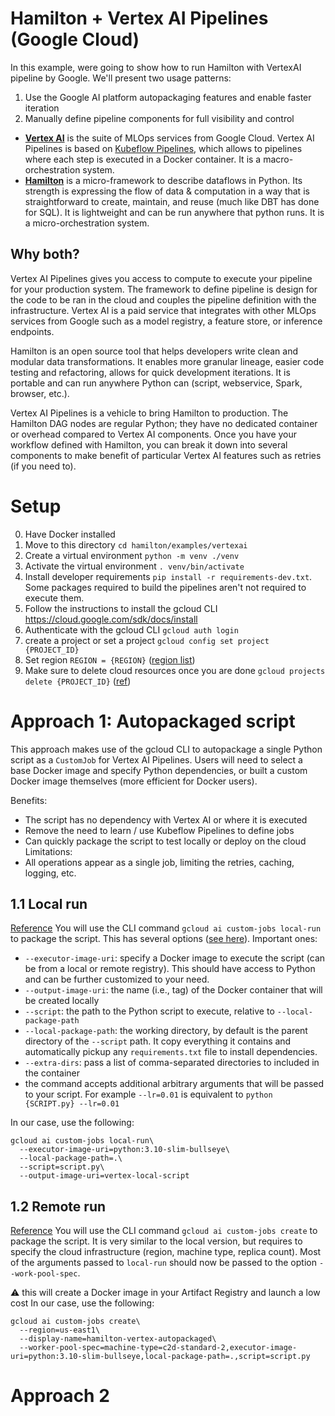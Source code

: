 # Hamilton + Vertex AI Pipelines (Google Cloud)

In this example, were going to show how to run Hamilton with VertexAI pipeline by Google. We'll present two usage patterns:
1. Use the Google AI platform autopackaging features and enable faster iteration
2. Manually define pipeline components for full visibility and control

- [**Vertex AI**](https://cloud.google.com/vertex-ai/docs/pipelines/introduction) is the suite of MLOps services from Google Cloud. Vertex AI Pipelines is based on [Kubeflow Pipelines](https://www.kubeflow.org/docs/components/pipelines/), which allows to pipelines where each step is executed in a Docker container. It is a macro-orchestration system.
- [**Hamilton**](https://github.com/dagworks-inc/hamilton) is a micro-framework to describe dataflows in Python. Its strength is expressing the flow of data & computation in a way that is straightforward to create, maintain, and reuse (much like DBT has done for SQL). It is lightweight and can be run anywhere that python runs.  It is a micro-orchestration system.

## Why both?
Vertex AI Pipelines gives you access to compute to execute your pipeline for your production system. The framework to define pipeline is design for the code to be ran in the cloud and couples the pipeline definition with the infrastructure. Vertex AI is a paid service that integrates with other MLOps services from Google such as a model registry, a feature store, or inference endpoints.  

Hamilton is an open source tool that helps developers write clean and modular data transformations. It enables more granular lineage, easier code testing and refactoring, allows for quick development iterations. It is portable and can run anywhere Python can (script, webservice, Spark, browser, etc.).

Vertex AI Pipelines is a vehicle to bring Hamilton to production. The Hamilton DAG nodes are regular Python; they have no dedicated container or overhead compared to Vertex AI components. Once you have your workflow defined with Hamilton, you can break it down into several components to make benefit of particular Vertex AI features such as retries (if you need to).

# Setup
0. Have Docker installed
1. Move to this directory `cd hamilton/examples/vertexai`
2. Create a virtual environment `python -m venv ./venv`
3. Activate the virtual environment `. venv/bin/activate`
4. Install developer requirements `pip install -r requirements-dev.txt`. Some packages required to build the pipelines aren't not required to execute them.
5. Follow the instructions to install the gcloud CLI https://cloud.google.com/sdk/docs/install
6. Authenticate with the gcloud CLI `gcloud auth login`
7. create a project or set a project `gcloud config set project {PROJECT_ID}`
8. Set region `REGION = {REGION}` ([region list](https://cloud.google.com/docs/geography-and-regions))
9. Make sure to delete cloud resources once you are done `gcloud projects delete {PROJECT_ID}` ([ref](https://cloud.google.com/resource-manager/docs/creating-managing-projects#shutting_down_projects))


# Approach 1: Autopackaged script
This approach makes use of the gcloud CLI to autopackage a single Python script as a `CustomJob` for Vertex AI Pipelines. Users will need to select a base Docker image and specify Python dependencies, or built a custom Docker image themselves (more efficient for Docker users).

Benefits:
- The script has no dependency with Vertex AI or where it is executed
- Remove the need to learn / use Kubeflow Pipelines to define jobs
- Can quickly package the script to test locally or deploy on the cloud
Limitations:
- All operations appear as a single job, limiting the retries, caching, logging, etc.

## 1.1 Local run
[Reference](https://cloud.google.com/vertex-ai/docs/training/containerize-run-code-local)
You will use the CLI command `gcloud ai custom-jobs local-run` to package the script. This has several options ([see here](https://cloud.google.com/vertex-ai/docs/training/containerize-run-code-local)). Important ones:
- `--executor-image-uri`: specify a Docker image to execute the script (can be from a local or remote registry). This should have access to Python and can be further customized to your need.
- `--output-image-uri`: the name (i.e., tag) of the Docker container that will be created locally
- `--script`: the path to the Python script to execute, relative to `--local-package-path`
- `--local-package-path`: the working directory, by default is the parent directory of the `--script` path. It copy everything it contains and automatically pickup any `requirements.txt` file to install dependencies.
- `--extra-dirs`: pass a list of comma-separated directories to included in the container
- the command accepts additional arbitrary arguments that will be passed to your script. For example `--lr=0.01` is equivalent to `python {SCRIPT.py} --lr=0.01` 

In our case, use the following:
```
gcloud ai custom-jobs local-run\
  --executor-image-uri=python:3.10-slim-bullseye\
  --local-package-path=.\
  --script=script.py\
  --output-image-uri=vertex-local-script
```

## 1.2 Remote run
[Reference](https://cloud.google.com/vertex-ai/docs/training/create-custom-job#autopackaging)
You will use the CLI command `gcloud ai custom-jobs create` to package the script. It is very similar to the local version, but requires to specify the cloud infrastructure (region, machine type, replica count). Most of the arguments passed to `local-run` should now be passed to the option `--work-pool-spec`.

:warning: this will create a Docker image in your Artifact Registry and launch a low cost 
In our case, use the following:
```
gcloud ai custom-jobs create\
  --region=us-east1\
  --display-name=hamilton-vertex-autopackaged\
  --worker-pool-spec=machine-type=c2d-standard-2,executor-image-uri=python:3.10-slim-bullseye,local-package-path=.,script=script.py
```

# Approach 2